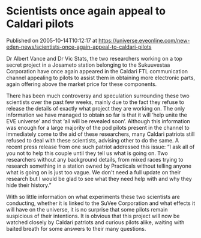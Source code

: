 # Scientists once again appeal to Caldari pilots
Published on 2005-10-14T10:12:17 at https://universe.eveonline.com/new-eden-news/scientists-once-again-appeal-to-caldari-pilots

Dr Albert Vance and Dr Vic Stats, the two researchers working on a top secret project in a Josameto station belonging to the Sukuuvestaa Corporation have once again appeared in the Caldari FTL communication channel appealing to pilots to assist them in obtaining more electronic parts, again offering above the market price for these components.   
  
There has been much controversy and speculation surrounding these two scientists over the past few weeks, mainly due to the fact they refuse to release the details of exactly what project they are working on. The only information we have managed to obtain so far is that it will ‘help unite the EVE universe’ and that ‘all will be revealed soon’. Although this information was enough for a large majority of the pod pilots present in the channel to immediately come to the aid of these researchers, many Caldari patriots still refused to deal with these scientists, advising other to do the same. A recent press release from one such patriot addressed this issue: “I ask all of you not to help this couple until they tell us what is going on. Two researchers without any background details, from mixed races trying to research something in a station owned by Practicals without telling anyone what is going on is just too vague. We don't need a full update on their research but I would be glad to see what they need help with and why they hide their history.”   
  
With so little information on what experiments these two scientists are conducting, whether it is linked to the SuVee Corporation and what effects it will have on the universe, it is no surprise that some pilots remain suspicious of their intentions. It is obvious that this project will now be watched closely by Caldari patriots and curious pilots alike, waiting with baited breath for some answers to their many questions.
